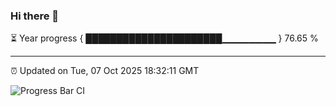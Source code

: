 ### Hi there 👋

⏳ Year progress { ██████████████████████▁▁▁▁▁▁▁▁ } 76.65 %

---

⏰ Updated on Tue, 07 Oct 2025 18:32:11 GMT

![Progress Bar CI](https://github.com/liununu/liununu/workflows/Progress%20Bar%20CI/badge.svg)
